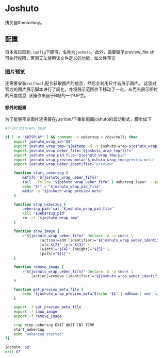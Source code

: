 # Joshuto
拷贝自theniceboy。
## 配置
将本库拉取到`.config`下即可，名称为`joshuto`，此外，需要赋予preview_file.sh可执行权限，否则无法使用该文件定义的功能，如文件预览
### 图片预览
还需要安装`exiftool`,配合获取图片的信息，然后会利用尺寸去展示图片。
这里对官方的图片展示脚本进行了简化，并将展示范围往下移动了一点，从而去展示图片的尺度信息, 该操作来自于B站的一个UP主。
####  额外的配置
为了能够预览图片还需要在/usr/bin/下重新配置joshuto的启动形式，脚本如下
```bash
#!/usr/bin/env bash

if [ -n "$DISPLAY" ] && command -v ueberzug > /dev/null; then
    export joshuto_wrap_id="$$"
    export joshuto_wrap_tmp="$(mktemp -d -t joshuto-wrap-$joshuto_wrap_id-XXXXXX)"
    export joshuto_wrap_ueber_fifo="$joshuto_wrap_tmp/fifo"
    export joshuto_wrap_pid_file="$joshuto_wrap_tmp/pid"
    export joshuto_wrap_preview_meta="$joshuto_wrap_tmp/preview-meta"
    export joshuto_wrap_ueber_identifier="preview"

    function start_ueberzug {
        mkfifo "${joshuto_wrap_ueber_fifo}"
        tail --follow "$joshuto_wrap_ueber_fifo" | ueberzug layer  --parser bash &
        echo "$!" > "$joshuto_wrap_pid_file"
        mkdir -p "$joshuto_wrap_preview_meta"
    }

    function stop_ueberzug {
        ueberzug_pid=`cat "$joshuto_wrap_pid_file"`
        kill "$ueberzug_pid"
        rm -rf "$joshuto_wrap_tmp"
    }

    function show_image {
        >"${joshuto_wrap_ueber_fifo}" declare -A -p cmd=( \
                [action]=add [identifier]="${joshuto_wrap_ueber_identifier}" \
                [x]="${2}" [y]="${3}" \
                [width]="${4}" [height]="${5}" \
                [path]="${1}")
    }

    function remove_image {
        >"${joshuto_wrap_ueber_fifo}" declare -A -p cmd=( \
            [action]=remove [identifier]="${joshuto_wrap_ueber_identifier}")
    }

    function get_preview_meta_file {
        echo "$joshuto_wrap_preview_meta/$(echo "$1" | md5sum | sed 's/ //g')"
    }

    export -f get_preview_meta_file
    export -f show_image
    export -f remove_image

    trap stop_ueberzug EXIT QUIT INT TERM
    start_ueberzug
    echo "ueberzug started"
fi

joshuto "$@"
exit $?
```
